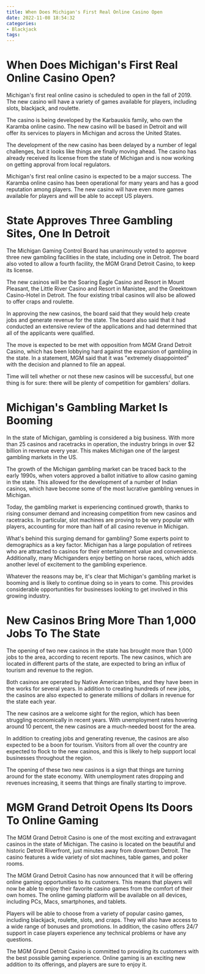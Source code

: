```yaml
---
title: When Does Michigan's First Real Online Casino Open
date: 2022-11-08 18:54:32
categories:
- Blackjack
tags:
---
```



#  When Does Michigan's First Real Online Casino Open?

Michigan's first real online casino is scheduled to open in the fall of 2019. The new casino will have a variety of games available for players, including slots, blackjack, and roulette.

The casino is being developed by the Karbauskis family, who own the Karamba online casino. The new casino will be based in Detroit and will offer its services to players in Michigan and across the United States.

The development of the new casino has been delayed by a number of legal challenges, but it looks like things are finally moving ahead. The casino has already received its license from the state of Michigan and is now working on getting approval from local regulators.

Michigan's first real online casino is expected to be a major success. The Karamba online casino has been operational for many years and has a good reputation among players. The new casino will have even more games available for players and will be able to accept US players.

#  State Approves Three Gambling Sites, One In Detroit

The Michigan Gaming Control Board has unanimously voted to approve three new gambling facilities in the state, including one in Detroit. The board also voted to allow a fourth facility, the MGM Grand Detroit Casino, to keep its license.

The new casinos will be the Soaring Eagle Casino and Resort in Mount Pleasant, the Little River Casino and Resort in Manistee, and the Greektown Casino-Hotel in Detroit. The four existing tribal casinos will also be allowed to offer craps and roulette.

In approving the new casinos, the board said that they would help create jobs and generate revenue for the state. The board also said that it had conducted an extensive review of the applications and had determined that all of the applicants were qualified.

The move is expected to be met with opposition from MGM Grand Detroit Casino, which has been lobbying hard against the expansion of gambling in the state. In a statement, MGM said that it was "extremely disappointed" with the decision and planned to file an appeal.

Time will tell whether or not these new casinos will be successful, but one thing is for sure: there will be plenty of competition for gamblers' dollars.

#  Michigan's Gambling Market Is Booming

In the state of Michigan, gambling is considered a big business. With more than 25 casinos and racetracks in operation, the industry brings in over $2 billion in revenue every year. This makes Michigan one of the largest gambling markets in the US.

The growth of the Michigan gambling market can be traced back to the early 1990s, when voters approved a ballot initiative to allow casino gaming in the state. This allowed for the development of a number of Indian casinos, which have become some of the most lucrative gambling venues in Michigan.

Today, the gambling market is experiencing continued growth, thanks to rising consumer demand and increasing competition from new casinos and racetracks. In particular, slot machines are proving to be very popular with players, accounting for more than half of all casino revenue in Michigan.

What's behind this surging demand for gambling? Some experts point to demographics as a key factor. Michigan has a large population of retirees who are attracted to casinos for their entertainment value and convenience. Additionally, many Michiganders enjoy betting on horse races, which adds another level of excitement to the gambling experience.

Whatever the reasons may be, it's clear that Michigan's gambling market is booming and is likely to continue doing so in years to come. This provides considerable opportunities for businesses looking to get involved in this growing industry.

#  New Casinos Bring More Than 1,000 Jobs To The State

The opening of two new casinos in the state has brought more than 1,000 jobs to the area, according to recent reports. The new casinos, which are located in different parts of the state, are expected to bring an influx of tourism and revenue to the region.

Both casinos are operated by Native American tribes, and they have been in the works for several years. In addition to creating hundreds of new jobs, the casinos are also expected to generate millions of dollars in revenue for the state each year.

The new casinos are a welcome sight for the region, which has been struggling economically in recent years. With unemployment rates hovering around 10 percent, the new casinos are a much-needed boost for the area.

In addition to creating jobs and generating revenue, the casinos are also expected to be a boon for tourism. Visitors from all over the country are expected to flock to the new casinos, and this is likely to help support local businesses throughout the region.

The opening of these two new casinos is a sign that things are turning around for the state economy. With unemployment rates dropping and revenues increasing, it seems that things are finally starting to improve.

#  MGM Grand Detroit Opens Its Doors To Online Gaming

The MGM Grand Detroit Casino is one of the most exciting and extravagant casinos in the state of Michigan. The casino is located on the beautiful and historic Detroit Riverfront, just minutes away from downtown Detroit. The casino features a wide variety of slot machines, table games, and poker rooms.

The MGM Grand Detroit Casino has now announced that it will be offering online gaming opportunities to its customers. This means that players will now be able to enjoy their favorite casino games from the comfort of their own homes. The online gaming platform will be available on all devices, including PCs, Macs, smartphones, and tablets.

Players will be able to choose from a variety of popular casino games, including blackjack, roulette, slots, and craps. They will also have access to a wide range of bonuses and promotions. In addition, the casino offers 24/7 support in case players experience any technical problems or have any questions.

The MGM Grand Detroit Casino is committed to providing its customers with the best possible gaming experience. Online gaming is an exciting new addition to its offerings, and players are sure to enjoy it.